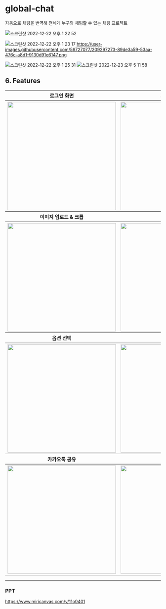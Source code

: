 # global-chat

자동으로 채팅을 번역해 전세게 누구와 채팅할 수 있는 채팅 프로젝트


![스크린샷 2022-12-22 오후 1 22 52](https://user-images.githubusercontent.com/59727077/209297223-046b14d0-b939-4646-947e-891b11237fab.png)

![스크린샷 2022-12-22 오후 1 23 17](https://user-images.githubusercontent.com/59727077/209297273-89de3a59-53aa-476c-a8d1-9130d91e6147.png)
https://user-images.githubusercontent.com/59727077/209297273-89de3a59-53aa-476c-a8d1-9130d91e6147.png

![스크린샷 2022-12-22 오후 1 25 31](https://user-images.githubusercontent.com/59727077/209298157-705e6561-fc6f-46dc-b662-8736378f2b81.png)
![스크린샷 2022-12-23 오후 5 11 58](https://user-images.githubusercontent.com/59727077/209298469-a51e2966-0955-4f6c-95a4-fc9fc0b0e41b.png)


## 6. Features
<table  style="text-align: center; width=950px">
    <tbody>
        <tr>
          <th style="text-align: center;">로그인 화면</th>
          <th style="text-align: center;">회원가입 화면</th>
        </tr>
      </tbody>
      <tbody>
        <tr>
          <th><img src="https://user-images.githubusercontent.com/59727077/209297223-046b14d0-b939-4646-947e-891b11237fab.png" height="350px"/></th>
          <th><img src="https://user-images.githubusercontent.com/59727077/209297273-89de3a59-53aa-476c-a8d1-9130d91e6147.png" height="350px"/></th>
        </tr>
      </tbody>
      <tbody>
      <tr>
          <th style="text-align: center;">이미지 업로드 & 크롭</th>
          <th style="text-align: center;">말풍선 입력</th>
        </tr>
      </tbody>
      <tbody>
        <tr>
          <th><img src="https://user-images.githubusercontent.com/70627982/193301350-85228039-79d2-4823-a711-d5e893e59560.gif"  width="350px" height="350px"/></th>
          <th><img src="https://user-images.githubusercontent.com/70627982/193301447-420b1fc1-88c0-4774-a940-1f006dfed809.gif"  width="350px" height="350px"/></th>
        </tr>
      </tbody>
      <tbody>
      <tr>
          <th style="text-align: center;">옵션 선택</th>
          <th style="text-align: center;">결과 이미지</th>
        </tr>
      </tbody>
      <tbody>
        <tr>
          <th><img src="https://user-images.githubusercontent.com/70627982/193304079-7c868028-7279-4c83-b076-46f6c71bb4a6.gif"  width="350px" height="350px"/></th>
          <th><img src="https://user-images.githubusercontent.com/70627982/193304484-e86654b5-338e-449f-802e-0a4348a6618f.png"  width="350px" height="350px"/></th>
        </tr>
      </tbody>
      <tbody>
      <tr>
          <th style="text-align: center;">카카오톡 공유</th>
          <th style="text-align: center;">마이페이지</th>
        </tr>
      </tbody>
      <tbody>
        <tr>
          <th><img src="https://user-images.githubusercontent.com/70627982/193330399-07354aef-dd3d-4925-af92-429409f7ba82.png"  width="350px" height="350px"/></th>
          <th><img src="https://user-images.githubusercontent.com/70627982/193330071-a4bd95e2-b7ca-40d8-8ee3-9afb513559f3.png"  width="350px" height="350px"/></th>
        </tr>
      </tbody>
    </table>

<hr>

### PPT
https://www.miricanvas.com/v/11o0401
